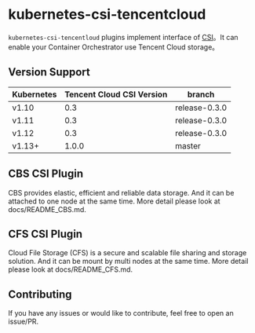# kubernetes-csi-tencentcloud

`kubernetes-csi-tencentloud` plugins implement interface of [CSI](https://github.com/container-storage-interface/spec)。It can enable your Container Orchestrator use Tencent Cloud storage。

## Version Support

| Kubernetes | Tencent Cloud CSI Version | branch |
| ------ | ------ | ------ |
| v1.10 | 0.3   |  release-0.3.0 |
| v1.11 | 0.3   |  release-0.3.0 |
| v1.12 | 0.3   |  release-0.3.0 |
| v1.13+ | 1.0.0 | master        |

## CBS CSI Plugin

CBS provides elastic, efficient and reliable data storage. And it can be attached to one node at the same time. More detail please look at
docs/README_CBS.md.

## CFS CSI Plugin

Cloud File Storage (CFS) is a secure and scalable file sharing and storage solution. And it can be mount by multi nodes at the same time. More detail please look at docs/README_CFS.md.

## Contributing

If you have any issues or would like to contribute, feel free to open an issue/PR.
